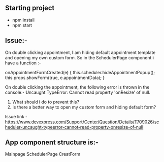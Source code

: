 ## Starting project
- npm install
- npm start



## Issue:-
On double clicking appointment, I am hiding default appointment template and opening my own custom form.
So in the SchedulerPage component i have a function :-

onAppointmentFormCreated(e) {
        this.scheduler.hideAppointmentPopup();
        this.props.showForm(true, e.appointmentData); 
}

On double clicking the appointment, the following error is thrown in the console:- Uncaught TypeError: Cannot read property 'onResize' of null.
1. What should i do to prevent this?
2. Is there a better way to open my custom form and hiding default form?

Issue link - https://www.devexpress.com/Support/Center/Question/Details/T709026/scheduler-uncaught-typeerror-cannot-read-property-onresize-of-null



## App component structure is:-
Mainpage
     SchedulerPage
     CreatForm